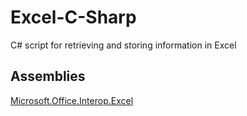 # Excel-C-Sharp
C# script for retrieving and storing information in Excel
<h2>
  Assemblies
</h2>
<a href="https://www.nuget.org/packages/Microsoft.Office.Interop.Excel">Microsoft.Office.Interop.Excel</a>
